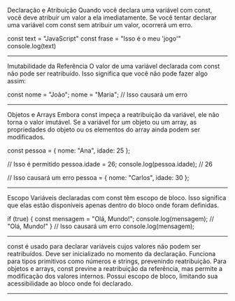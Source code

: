 Declaração e Atribuição
Quando você declara uma variável com const, você deve atribuir um valor a ela imediatamente. Se você tentar declarar uma variável com const sem atribuir um valor, ocorrerá um erro.

const text = "JavaScript"
const frase = "Isso é o meu 'jogo'"
console.log(text)

---

Imutabilidade da Referência
O valor de uma variável declarada com const não pode ser reatribuído. Isso significa que você não pode fazer algo assim:

const nome = "João";
nome = "Maria"; // Isso causará um erro

---

Objetos e Arrays
Embora const impeça a reatribuição da variável, ele não torna o valor imutável. Se a variável for um objeto ou um array, as propriedades do objeto ou os elementos do array ainda podem ser modificados.

const pessoa = {
nome: "Ana",
idade: 25
};

// Isso é permitido
pessoa.idade = 26;
console.log(pessoa.idade); // 26

// Isso causará um erro
pessoa = { nome: "Carlos", idade: 30 };

---

Escopo
Variáveis declaradas com const têm escopo de bloco. Isso significa que elas estão disponíveis apenas dentro do bloco onde foram definidas.

if (true) {
const mensagem = "Olá, Mundo!";
console.log(mensagem); // "Olá, Mundo!"
}
// Isso causará um erro
console.log(mensagem);

---

const é usado para declarar variáveis cujos valores não podem ser reatribuídos.
Deve ser inicializado no momento da declaração.
Funciona para tipos primitivos como números e strings, prevenindo reatribuição.
Para objetos e arrays, const previne a reatribuição da referência, mas permite a modificação dos valores internos.
Possui escopo de bloco, limitando sua acessibilidade ao bloco onde foi declarado.

---

